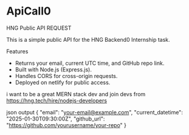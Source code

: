 # ApiCall0

 HNG Public API REQUEST

This is a simple public API for the HNG Backend0 Internship task.

Features
- Returns your email, current UTC time, and GitHub repo link.
- Built with Node.js (Express.js).
- Handles CORS for cross-origin requests.
- Deployed on netlify for public access.

i want to be a great MERN stack dev and join devs from https://hng.tech/hire/nodejs-developers

json output
{
  "email": "your-email@example.com",
  "current_datetime": "2025-01-30T09:30:00Z",
  "github_url": "https://github.com/yourusername/your-repo"
}

